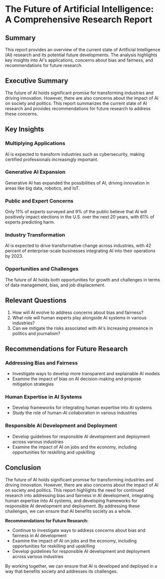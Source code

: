 **The Future of Artificial Intelligence: A Comprehensive Research Report**
=====================================================

**Summary**
------------

This report provides an overview of the current state of Artificial Intelligence (AI) research and its potential future developments. The analysis highlights key insights into AI's applications, concerns about bias and fairness, and recommendations for future research.

**Executive Summary**
-------------------

The future of AI holds significant promise for transforming industries and driving innovation. However, there are also concerns about the impact of AI on society and politics. This report summarizes the current state of AI research and provides recommendations for future research to address these concerns.

**Key Insights**
---------------

### Multiplying Applications

AI is expected to transform industries such as cybersecurity, making certified professionals increasingly important.

### Generative AI Expansion

Generative AI has expanded the possibilities of AI, driving innovation in areas like big data, robotics, and IoT.

### Public and Expert Concerns

Only 11% of experts surveyed and 9% of the public believe that AI will positively impact elections in the U.S. over the next 20 years, with 61% of experts predicting harm.

### Industry Transformation

AI is expected to drive transformative change across industries, with 42 percent of enterprise-scale businesses integrating AI into their operations by 2023.

### Opportunities and Challenges

The future of AI holds both opportunities for growth and challenges in terms of data management, bias, and job displacement.

**Relevant Questions**
--------------------

1. How will AI evolve to address concerns about bias and fairness?
2. What role will human experts play alongside AI systems in various industries?
3. Can we mitigate the risks associated with AI's increasing presence in politics and journalism?

**Recommendations for Future Research**
--------------------------------------

### Addressing Bias and Fairness

* Investigate ways to develop more transparent and explainable AI models
* Examine the impact of bias on AI decision-making and propose mitigation strategies

### Human Expertise in AI Systems

* Develop frameworks for integrating human expertise into AI systems
* Study the role of human-AI collaboration in various industries

### Responsible AI Development and Deployment

* Develop guidelines for responsible AI development and deployment across various industries
* Examine the impact of AI on jobs and the economy, including opportunities for reskilling and upskilling

**Conclusion**
----------

The future of AI holds significant promise for transforming industries and driving innovation. However, there are also concerns about the impact of AI on society and politics. This report highlights the need for continued research into addressing bias and fairness in AI development, integrating human expertise into AI systems, and developing frameworks for responsible AI development and deployment. By addressing these challenges, we can ensure that AI benefits society as a whole.

**Recommendations for Future Research:**

* Continue to investigate ways to address concerns about bias and fairness in AI development
* Examine the impact of AI on jobs and the economy, including opportunities for reskilling and upskilling
* Develop guidelines for responsible AI development and deployment across various industries

By working together, we can ensure that AI is developed and deployed in a way that benefits society and addresses its challenges.